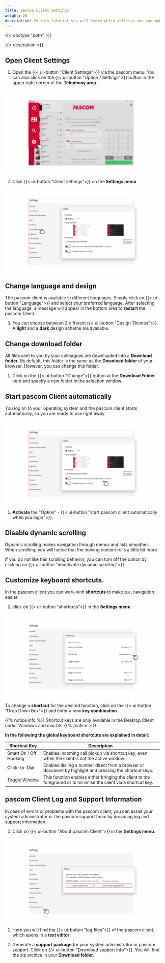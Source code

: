 ```yaml
---
title: pascom Client Settings
weight: 20
description: In this tutorial you will learn which settings you can make on the pascom client.
---
```


{{< doctype "both" >}}
 
{{< description >}}


## Open Client Settings


1. Open the {{< ui-button "Client Settings">}} via the pascom menu. You can also click on the {{< ui-button "Option / Settings">}} button in the upper right corner of the **Telephony area**.


![Open Client Settings](open_clientsettings.jpg)
</br>

2. Click {{< ui-button "Client settings">}} on the **Settings menu**.

![Client Settings](lang-design.en.jpg)
</br>


## Change language and design


The pascom client is available in different languages. Simply click on {{< ui-button "Language">}} and select your preferred language. After selecting the language, a message will appear in the bottom area to **restart** the pascom Client.


3. You can choose between 2 different {{< ui-button "Design Themes">}}. A **light** and a **dark** design scheme are available.


## Change download folder

All files sent to you by your colleagues are downloaded into a **Download folder**. By default, this folder is the same as the **Download folder** of your browser. However, you can change this folder.

1. Click on the {{< ui-button "Change">}} button at the **Download Folder** item and specify a new folder in the selection window. 

## Start pascom Client automatically

You log on to your operating system and the pascom client starts automatically, so you are ready to use right away.


![Start pascom Client automatically](download_settings.en.jpg)
</br>

1. **Activate** the "Option" - {{< ui-button "start pascom client automatically when you login">}}.

## Disable dynamic scrolling

Dynamic scrolling makes navigation through menus and lists smoother. When scrolling, you will notice that the moving content rolls a little bit more. 

If you do not like this scrolling behavior, you can turn off the option by clicking on {{< ui-button "deactivate dynamic scrolling">}}.

## Customize keyboard shortcuts.

In the pascom client you can work with **shortcuts** to make p.e. navigation easier. 

2. click on {{< ui-button "shortcuts">}} in the **Settings menu**.

![shortcuts](shortcuts.en.jpg)
</br>

To change a **shortcut** for the desired function, click on the {{< ui-button "Drop Down Box">}} and enter a new **key combination**.


{{% notice info %}}
Shortcut keys are only available in the Desktop Client under Windows and macOS.
{{% /notice %}}

**In the following the global keyboard shortcuts are explained in detail:**

|Shortcut Key|Description|
|---|---|
|Smart On / Off Hooking |Enables incoming call pickup via shortcut key, even when the client is not the active window.|
|Click-to-Dial|Enables dialing a number direct from a browser or document by highlight and pressing the shortcut keys.|
|Toggle Window|This function enables either bringing the client to the foreground or to minimise the client via a shortcut key.|

## pascom Client Log and Support Information

In case of errors or problems with the pascom client, you can assist your system administrator or the pascom support team by providing log and support information. 

2. Click on {{< ui-button "About pascom Client">}} in the **Settings menu**.

![About pascom Client](about.en.jpg)
</br>

1. Here you will find the {{< ui-button "log files">}} of the pascom client, which opens in a **text editor**.

2. Generate a **support package** for your system administrator or pascom support. Click on {{< ui-button "Download support Info">}}. You will find the zip archive in your **Download folder**.

<br />
